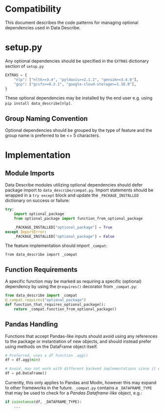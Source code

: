 Compatibility
=============

This document describes the code patterns for managing optional dependencies used in Data Describe.

# setup.py
Any optional dependencies should be specified in the `EXTRAS` dictionary section of `setup.py`

```python
EXTRAS = {
    "nlp": ["nltk>=3.4", "pyldavis>=2.1.2", "gensim>=3.4.0"],
    "gcp": ["gcsfs>=0.2.1", "google-cloud-storage>=1.18.0"],
}
```
These optional dependencies may be installed by the end user e.g. using `pip install data_describe[nlp]`.

## Group Naming Convention
Optional dependencies should be grouped by the type of feature and the group name is preferred to be <= 5 characters.

# Implementation
## Module Imports
Data Describe modules utilizing optional dependencies should defer package import to `data_describe/compat.py`. Import statements should be wrapped in a `try except` block and update the `_PACKAGE_INSTALLED` dictionary on success or failure:
```python
try:
    import optional_package
    from optional_package import function_from_optional_package

    _PACKAGE_INSTALLED["optional_package"] = True
except ImportError:
    _PACKAGE_INSTALLED["optional_package"] = False
```

The feature implementation should import `_compat`:

`from data_describe import _compat`

## Function Requirements
A specific function may be marked as requiring a specific (optional) dependency by using the `@requires()` decorator from `_compat.py`:
```python
from data_describe import _compat
@_compat.requires("optional_package")
def function_that_requires_optional_package():
    return _compat.function_from_optional_package()
```

## Pandas Handling
Functions that accept Pandas-like inputs should avoid using any references to the package or instantiation of new objects, and should instead prefer using methods on the DataFrame object itself.
```python
# Preferred, uses a df function .agg()
df = df.agg(min) 

# Avoid, may not work with different backend implementations since it explicitly calls the pandas (pd) module
df = pd.DataFrame()
```

Currently, this only applies to Pandas and Modin, however this may expand to other frameworks in the future. `_compat.py` contains a `_DATAFRAME_TYPE` that may be used to check for a *Pandas Dataframe-like* object, e.g.:
```python
if isinstance(df, _DATAFRAME_TYPE):
    ...
```